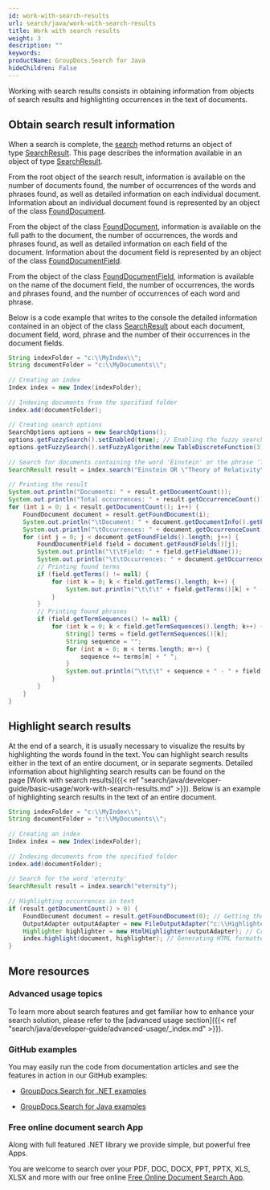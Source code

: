```yaml
---
id: work-with-search-results
url: search/java/work-with-search-results
title: Work with search results
weight: 3
description: ""
keywords: 
productName: GroupDocs.Search for Java
hideChildren: False
---
```

Working with search results consists in obtaining information from objects of search results and highlighting occurrences in the text of documents.

## Obtain search result information

When a search is complete, the [search](https://apireference.groupdocs.com/search/java/com.groupdocs.search/Index#search(java.lang.String)) method returns an object of type [SearchResult](https://apireference.groupdocs.com/search/java/com.groupdocs.search.results/SearchResult). This page describes the information available in an object of type [SearchResult](https://apireference.groupdocs.com/search/java/com.groupdocs.search.results/SearchResult).

From the root object of the search result, information is available on the number of documents found, the number of occurrences of the words and phrases found, as well as detailed information on each individual document. Information about an individual document found is represented by an object of the class [FoundDocument](https://apireference.groupdocs.com/search/java/com.groupdocs.search.results/FoundDocument).

From the object of the class [FoundDocument](https://apireference.groupdocs.com/search/java/com.groupdocs.search.results/FoundDocument), information is available on the full path to the document, the number of occurrences, the words and phrases found, as well as detailed information on each field of the document. Information about the document field is represented by an object of the class [FoundDocumentField](https://apireference.groupdocs.com/search/java/com.groupdocs.search.results/FoundDocumentField).

From the object of the class [FoundDocumentField](https://apireference.groupdocs.com/search/java/com.groupdocs.search.results/FoundDocumentField), information is available on the name of the document field, the number of occurrences, the words and phrases found, and the number of occurrences of each word and phrase.

Below is a code example that writes to the console the detailed information contained in an object of the class [SearchResult](https://apireference.groupdocs.com/search/java/com.groupdocs.search.results/SearchResult) about each document, document field, word, phrase and the number of their occurrences in the document fields.



```java
String indexFolder = "c:\\MyIndex\\";
String documentFolder = "c:\\MyDocuments\\";
 
// Creating an index
Index index = new Index(indexFolder);
 
// Indexing documents from the specified folder
index.add(documentFolder);
 
// Creating search options
SearchOptions options = new SearchOptions();
options.getFuzzySearch().setEnabled(true); // Enabling the fuzzy search
options.getFuzzySearch().setFuzzyAlgorithm(new TableDiscreteFunction(3)); // Setting the maximum number of differences to 3
 
// Search for documents containing the word 'Einstein' or the phrase 'Theory of Relativity'
SearchResult result = index.search("Einstein OR \"Theory of Relativity\"", options);
 
// Printing the result
System.out.println("Documents: " + result.getDocumentCount());
System.out.println("Total occurrences: " + result.getOccurrenceCount());
for (int i = 0; i < result.getDocumentCount(); i++) {
    FoundDocument document = result.getFoundDocument(i);
    System.out.println("\tDocument: " + document.getDocumentInfo().getFilePath());
    System.out.println("\tOccurrences: " + document.getOccurrenceCount());
    for (int j = 0; j < document.getFoundFields().length; j++) {
        FoundDocumentField field = document.getFoundFields()[j];
        System.out.println("\t\tField: " + field.getFieldName());
        System.out.println("\t\tOccurrences: " + document.getOccurrenceCount());
        // Printing found terms
        if (field.getTerms() != null) {
            for (int k = 0; k < field.getTerms().length; k++) {
                System.out.println("\t\t\t" + field.getTerms()[k] + " - " + field.getTermsOccurrences()[k]);
            }
        }
        // Printing found phrases
        if (field.getTermSequences() != null) {
            for (int k = 0; k < field.getTermSequences().length; k++) {
                String[] terms = field.getTermSequences()[k];
                String sequence = "";
                for (int m = 0; m < terms.length; m++) {
                    sequence += terms[m] + " ";
                }
                System.out.println("\t\t\t" + sequence + " - " + field.getTermSequencesOccurrences()[k]);
            }
        }
    }
}
```

## Highlight search results

At the end of a search, it is usually necessary to visualize the results by highlighting the words found in the text. You can highlight search results either in the text of an entire document, or in separate segments. Detailed information about highlighting search results can be found on the page [Work with search results]({{< ref "search/java/developer-guide/basic-usage/work-with-search-results.md" >}}). Below is an example of highlighting search results in the text of an entire document.



```java
String indexFolder = "c:\\MyIndex\\";
String documentFolder = "c:\\MyDocuments\\";
 
// Creating an index
Index index = new Index(indexFolder);
 
// Indexing documents from the specified folder
index.add(documentFolder);
 
// Search for the word 'eternity'
SearchResult result = index.search("eternity");
 
// Highlighting occurrences in text
if (result.getDocumentCount() > 0) {
    FoundDocument document = result.getFoundDocument(0); // Getting the first found document
    OutputAdapter outputAdapter = new FileOutputAdapter("c:\\Highlighted.html"); // Creating an output adapter to the file
    Highlighter highlighter = new HtmlHighlighter(outputAdapter); // Creating the highlighter object
    index.highlight(document, highlighter); // Generating HTML formatted text with highlighted occurrences
}
```

## More resources

### Advanced usage topics

To learn more about search features and get familiar how to enhance your search solution, please refer to the [advanced usage section]({{< ref "search/java/developer-guide/advanced-usage/_index.md" >}}).

### GitHub examples

You may easily run the code from documentation articles and see the features in action in our GitHub examples:

*   [GroupDocs.Search for .NET examples](https://github.com/groupdocs-search/GroupDocs.Search-for-.NET)
    
*   [GroupDocs.Search for Java examples](https://github.com/groupdocs-search/GroupDocs.Search-for-Java)
    

### Free online document search App

Along with full featured .NET library we provide simple, but powerful free Apps.

You are welcome to search over your PDF, DOC, DOCX, PPT, PPTX, XLS, XLSX and more with our free online [Free Online Document Search App](https://products.groupdocs.app/search).
